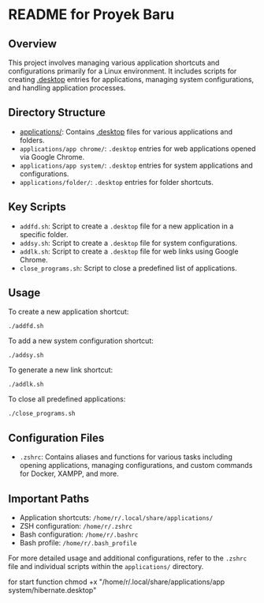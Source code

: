 # README for Proyek Baru

## Overview
This project involves managing various application shortcuts and configurations primarily for a Linux environment. It includes scripts for creating [.desktop](file:///home/r/github/newbash/applications/folder/lsp.desktop#1%2C1-1%2C1) entries for applications, managing system configurations, and handling application processes.

## Directory Structure
- [applications/](file:///home/r/github/newbash/applications/addfd.sh#11%2C52-11%2C52): Contains [.desktop](file:///home/r/github/newbash/applications/folder/lsp.desktop#1%2C1-1%2C1) files for various applications and folders.
- `applications/app chrome/`: `.desktop` entries for web applications opened via Google Chrome.
- `applications/app system/`: `.desktop` entries for system applications and configurations.
- `applications/folder/`: `.desktop` entries for folder shortcuts.

## Key Scripts
- `addfd.sh`: Script to create a `.desktop` file for a new application in a specific folder.
- `addsy.sh`: Script to create a `.desktop` file for system configurations.
- `addlk.sh`: Script to create a `.desktop` file for web links using Google Chrome.
- `close_programs.sh`: Script to close a predefined list of applications.

## Usage
To create a new application shortcut:
```shell
./addfd.sh
```
To add a new system configuration shortcut:
```shell
./addsy.sh
```
To generate a new link shortcut:
```shell
./addlk.sh
```
To close all predefined applications:
```shell
./close_programs.sh
```

## Configuration Files
- `.zshrc`: Contains aliases and functions for various tasks including opening applications, managing configurations, and custom commands for Docker, XAMPP, and more.

## Important Paths
- Application shortcuts: `/home/r/.local/share/applications/`
- ZSH configuration: `/home/r/.zshrc`
- Bash configuration: `/home/r/.bashrc`
- Bash profile: `/home/r/.bash_profile`

For more detailed usage and additional configurations, refer to the `.zshrc` file and individual scripts within the `applications/` directory.

for start function
chmod +x "/home/r/.local/share/applications/app system/hibernate.desktop"
